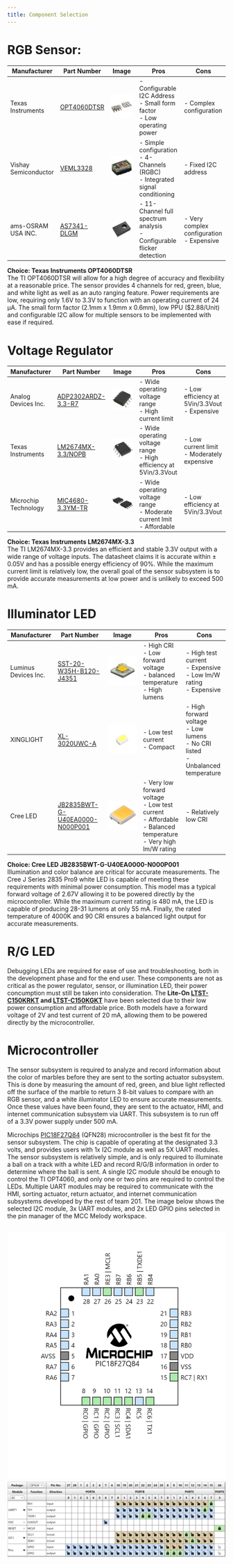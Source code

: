 ```yaml
---
title: Component Selection
---
```


# RGB Sensor:

| Manufacturer | Part Number| Image | Pros | Cons |
|--------------|------------|-------|------|------|
| Texas Instruments | [OPT4060DTSR](https://www.digikey.com/en/products/detail/texas-instruments/OPT4060DTSR/22116843) | ![TI](images/TI_OPT4060DTSR.jpg) | - Configurable I2C Address <br> - Small form factor <br> - Low operating power| - Complex configuration <br> |
| Vishay Semiconductor | [VEML3328](https://www.digikey.com/en/products/detail/vishay-semiconductor-opto-division/VEML3328/10673129) | ![VS](images/VS_VEML3328.jpg) | - Simple configuration <br> - 4-Channels (RGBC) <br> - Integrated signal conditioning | - Fixed I2C address |
| ams-OSRAM USA INC. | [AS7341-DLGM](https://www.digikey.com/en/products/detail/ams-osram-usa-inc/AS7341-DLGM/9996230) | ![AMS](images/AMS_AS7341-DLGM.jpg) | - 11-Channel full spectrum analysis <br> - Configurable flicker detection | - Very complex configuration <br> - Expensive|  

**Choice: Texas Instruments OPT4060DTSR**  
The TI OPT4060DTSR will allow for a high degree of accuracy and flexibility at a reasonable price. The sensor provides 4 channels for red, green, blue, and white light as well as an auto ranging feature. Power requirements are low, requiring only 1.6V to 3.3V to function with an operating current of 24 μA. The small form factor (2.1mm x 1.9mm x 0.6mm), low PPU ($2.88/Unit) and configurable I2C allow for multiple sensors to be implemented with ease if required.  


# Voltage Regulator

| Manufacturer | Part Number| Image | Pros | Cons |
|--------------|------------|------ | ---- |------|
| Analog Devices Inc. | [ADP2302ARDZ-3.3-R7](https://www.digikey.com/en/products/detail/analog-devices-inc/ADP2302ARDZ-3-3-R7/2606526) | ![AD](images/AD_ADP2302ARDZ.jpg) | - Wide operating voltage range <br> - High current limit | - Low efficiency at 5Vin/3.3Vout <br> - Expensive|
| Texas Instruments | [LM2674MX-3.3/NOPB](https://www.digikey.com/en/products/detail/texas-instruments/LM2674MX-3-3-NOPB/366902) | ![TI](images/TI_LM2674MX.jpg) | - Wide operating voltage range <br> - High efficiency at 5Vin/3.3Vout| - Low current limit <br> - Moderately expensive |
| Microchip Technology | [MIC4680-3.3YM-TR](https://www.digikey.com/en/products/detail/microchip-technology/MIC4680-3-3YM-TR/1030018) | ![MC](images/MT_MIC4680.jpg) | - Wide operating voltage range <br> - Moderate current lmit <br> - Affordable| - Low efficiency at 5Vin/3.3Vout |

**Choice: Texas Instruments LM2674MX-3.3**  
The TI LM2674MX-3.3 provides an efficient and stable 3.3V output with a wide range of voltage inputs. The datasheet claims it is accurate within ± 0.05V and has a possible energy efficiency of 90%. While the maximum current limit is relatively low, the overall goal of the sensor subsystem is to provide accurate measurements at low power and is unlikely to exceed 500 mA.  

# Illuminator LED

| Manufacturer | Part Number| Image | Pros | Cons |
|--------------|------------|------ | ---- |------|
| Luminus Devices Inc. | [SST-20-W35H-B120-J4351](https://www.digikey.com/en/products/detail/luminus-devices-inc/SST-20-W35H-B120-J4351/15903671) | ![ID](images/ID_SST20_WLED.jpg) | - High CRI <br> - Low forward voltage <br> - balanced temperature <br> - High lumens | - High test current <br> - Expensive <br> - Low lm/W rating <br> - Expensive |
| XINGLIGHT | [XL-3020UWC-A](https://www.digikey.com/en/products/detail/xinglight/XL-3020UWC-A/25673208) | ![XL](images/XL_3020UWC.jpg) | - Low test current <br> - Compact | - High forward voltage <br> - Low lumens <br> - No CRI listed <br> - Unbalanced temperature |
| Cree LED | [JB2835BWT-G-U40EA0000-N000P001](https://www.digikey.com/en/products/detail/cree-JB2835BWT-G-U40EA0000-N000P001/21531775) | ![CL](images/CL_JB2835BWT.jpg) | - Very low forward voltage <br> - Low test current <br> - Affordable <br> -  Balanced temperature <br> - Very high lm/W rating | - Relatively low CRI <br> |

**Choice: Cree LED JB2835BWT-G-U40EA0000-N000P001**  
Illumination and color balance are critical for accurate measurements. The Cree J Series 2835 Pro9 white LED is capable of meeting these requirements with minimal power consumption. This model mas a typical forward voltage of 2.67V allowing it to be powered directly by the microcontroller. While the maximum current rating is 480 mA, the LED is capable of producing 28-31 lumens at only 55 mA. Finally, the rated temperature of 4000K and 90 CRI ensures a balanced light output for accurate measurements.  


# R/G LED

Debugging LEDs are required for ease of use and troubleshooting, both in the development phase and for the end user. These components are not as critical as the power regulator, sensor, or illumination LED, their power concumption must still be taken into consideration. The **Lite-On [LTST-C150KRKT](https://www.digikey.com/en/products/detail/liteon/LTST-C150KRKT/386761) and [LTST-C150KGKT](https://www.digikey.com/en/products/detail/liteon/LTST-C150KGKT/365085?s=N4IgTCBcDaIDIBUDKCC0BhAjAVgAwGkBzfBEAXQF8g)** have been selected due to their low power consumption and affordable price. Both models have a forward voltage of 2V and test current of 20 mA, allowing them to be powered directly by the microcontroller.  


# Microcontroller

The sensor subsystem is required to analyze and record information about the color of marbles before they are sent to the sorting actuator subsystem. This is done by measuring the amount of red, green, and blue light reflected off the surface of the marble to return 3 8-bit values to compare with an RGB sensor, and a white illuminator LED to ensure accurate measurements. Once these values have been found, they are sent to the actuator, HMI, and internet communication subsystem via UART. This subsystem is to run off of a 3.3V power supply under 500 mA.

Microchips [PIC18F27Q84](https://www.microchip.com/en-us/product/pic18f27q84) (QFN28) microcontroller is the best fit for the sensor subsystem. The chip is capable of operating at the designated 3.3 volts, and provides users with 1x I2C module as well as 5X UART modules. The sensor subsystem is relatively simple, and is only required to illuminate a ball on a track with a white LED and record R/G/B information in order to determine where the ball is sent. A single I2C module should be enough to control the TI OPT4060, and only one or two pins are required to control the LEDs. Multiple UART modules may be required to communicate with the HMI, sorting actuator, return actuator, and internet communication subsystems developed by the rest of team 201. The image below shows the selected I2C module, 3x UART modules, and 2x LED GPIO pins selected in the pin manager of the MCC Melody workspace.  

![PACKAGE](images/QFN28.png)  
![PINS](images/PIN%20SELECTION.png)
---